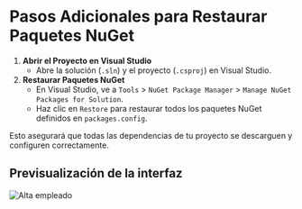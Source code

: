 # Pasos Adicionales para Restaurar Paquetes NuGet
1. **Abrir el Proyecto en Visual Studio**
    - Abre la solución (`.sln`) y el proyecto (`.csproj`) en Visual Studio.
2. **Restaurar Paquetes NuGet**
    - En Visual Studio, ve a `Tools` > `NuGet Package Manager` > `Manage NuGet Packages for Solution`.
    - Haz clic en `Restore` para restaurar todos los paquetes NuGet definidos en `packages.config`.

Esto asegurará que todas las dependencias de tu proyecto se descarguen y configuren correctamente.

## Previsualización de la interfaz
![Alta empleado](https://github.com/user-attachments/assets/c2ad7bf3-92ca-45f5-ac78-8d362781a291)
